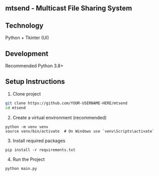 ## mtsend - Multicast File Sharing System

## Technology
Python + Tkinter (UI)

## Development
Recommended Python 3.8+

## Setup Instructions

1. Clone project
```bash
git clone https://github.com/YOUR-USERNAME-HERE/mtsend
cd mtsend
```

2. Create a virtual environment (recommended)
```
python -m venv venv
source venv/bin/activate  # On Windows use `venv\Scripts\activate`
```

3. Install required packages
```
pip install -r requirements.txt
```

4. Run the Project
```
python main.py
```
